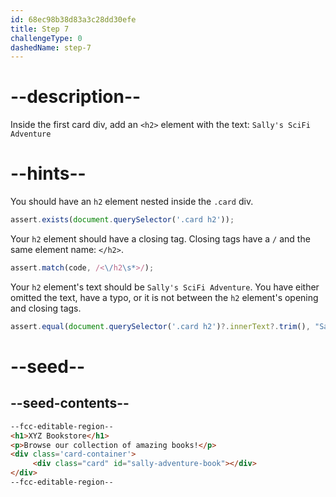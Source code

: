 ```yaml
---
id: 68ec98b38d83a3c28dd30efe
title: Step 7
challengeType: 0
dashedName: step-7
---
```


# --description--

Inside the first card div, add an `<h2>` element with the text:
`Sally's SciFi Adventure`

# --hints--

You should have an `h2` element nested inside the `.card` div.

```js
assert.exists(document.querySelector('.card h2'));
```

Your `h2` element should have a closing tag. Closing tags have a `/` and the same element name: `</h2>`.

```js
assert.match(code, /<\/h2\s*>/);
```

Your `h2` element's text should be `Sally's SciFi Adventure`. You have either omitted the text, have a typo, or it is not between the `h2` element's opening and closing tags.

```js
assert.equal(document.querySelector('.card h2')?.innerText?.trim(), "Sally's SciFi Adventure");
```

# --seed--

## --seed-contents--

```html
--fcc-editable-region--
<h1>XYZ Bookstore</h1>
<p>Browse our collection of amazing books!</p>
<div class='card-container'>
     <div class="card" id="sally-adventure-book"></div>
</div>
--fcc-editable-region--
```
